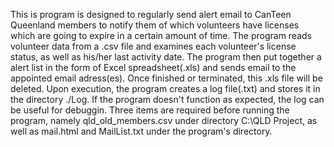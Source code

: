 This is program is designed to regularly send alert email to CanTeen Queenland members
to notify them of which volunteers have licenses which are going to expire in a certain
amount of time.
The program reads volunteer data from a .csv file and examines each volunteer's license
status, as well as his/her last activity date.
The program then put together a alert list in the form of Excel spreadsheet(.xls) and sends
email to the appointed email adress(es). Once finished or terminated, this .xls file will 
be deleted.
Upon execution, the program creates a log file(.txt) and stores it in the directory ./Log.
If the program doesn't function as expected, the log can be useful for debuggin.
Three items are required before running the program, namely qld_old_members.csv under directory
C:\QLD Project\, as well as mail.html and MailList.txt under the program's directory.